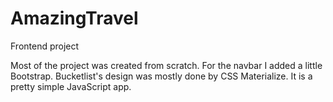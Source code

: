 # AmazingTravel
Frontend project

Most of the project was created from scratch. 
For the navbar I added a little Bootstrap. 
Bucketlist's design was mostly done by CSS Materialize. It is a pretty simple JavaScript app.  
